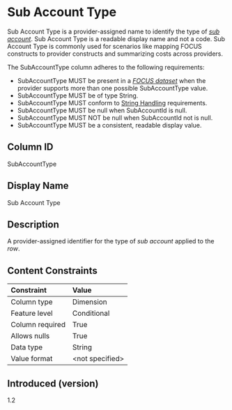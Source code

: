 # Sub Account Type

Sub Account Type is a provider-assigned name to identify the type of [*sub account*](#glossary:sub-account). Sub Account Type is a readable display name and not a code. Sub Account Type is commonly used for scenarios like mapping FOCUS constructs to provider constructs and summarizing costs across providers.

The SubAccountType column adheres to the following requirements:

* SubAccountType MUST be present in a [*FOCUS dataset*](#glossary:FOCUS-dataset) when the provider supports more than one possible SubAccountType value.
* SubAccountType  MUST be of type String.
* SubAccountType  MUST conform to [String Handling](#stringhandling) requirements.
* SubAccountType MUST be null when SubAccountId is null.
* SubAccountType MUST NOT be null when SubAccountId not is null.
* SubAccountType MUST be a consistent, readable display value.

## Column ID

SubAccountType

## Display Name

Sub Account Type

## Description

A provider-assigned identifier for the type of *sub account* applied to the *row*.

## Content Constraints

| Constraint      | Value            |
| :-------------- | :--------------- |
| Column type     | Dimension        |
| Feature level   | Conditional      |
| Column required | True             |
| Allows nulls    | True             |
| Data type       | String           |
| Value format    | \<not specified> |

## Introduced (version)

1.2
